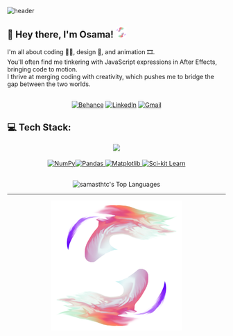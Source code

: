 ![header](https://capsule-render.vercel.app/api?type=cylinder&height=100&color=gradient&customColorList=27&text=💫%20About%20Me&reversal=false&section=header&textBg=false)

## 👋 Hey there, I'm Osama! <img src="images/logo.png" width="25"><br>

I'm all about coding 👨‍💻, design 🎨, and animation 🎞️.<br>
You'll often find me tinkering with JavaScript expressions in After Effects, bringing code to motion.<br>I thrive at merging coding with creativity, which pushes me to bridge the gap between the two worlds.

</br>

<div align="center">
  <a href="https://behance.net/samasthtc"><img src="https://img.shields.io/badge/Behance-1769ff?logo=behance&logoColor=white" alt="Behance"></a>
  <a href="https://linkedin.com/in/osama-shoora"><img src="https://img.shields.io/badge/LinkedIn-%230077B5.svg?logo=linkedin&logoColor=white" alt="LinkedIn"></a>
  <a href="mailto:osamashoora22@gmail.com"><img src="https://img.shields.io/badge/Gmail-%23D14836.svg?logo=gmail&logoColor=white" alt="Gmail"></a>
</div>

## 💻 Tech Stack:

<p align="center">
  <a href="https://skillicons.dev">
    <img src="https://skillicons.dev/icons?i=c,java,python,dart,flutter,androidstudio,firebase,md,js,css,html,sass,jquery,nodejs,express,spring,mysql,sqlite,github,git,notion,ae,ai,photoshop,premiere,xd,pytorch,opencv&perline=7" />
    </br>
    </br>
    <img src="https://img.shields.io/badge/numpy-%23013243.svg?style=for-the-badge&logo=numpy&logoColor=white" alt="NumPy"><img src="https://img.shields.io/badge/pandas-%23150458.svg?style=for-the-badge&logo=pandas&logoColor=white" alt="Pandas"> 
    <img src="https://img.shields.io/badge/Matplotlib-%23ffffff.svg?style=for-the-badge&logo=Matplotlib&logoColor=black" alt="Matplotlib"> 
    <img src="https://img.shields.io/badge/scikit--learn-%23F7931E.svg?style=for-the-badge&logo=scikit-learn&logoColor=white" alt="Sci-kit Learn"> 
  </a>
</p>

</br>
<div align="center">
  <picture>
  <source srcset="https://github-readme-stats.vercel.app/api/top-langs/?username=samasthtc&theme=dracula&show_icons=true&hide_border=true&layout=compact&langs_count=10&text_color=ffffff&bg_color=00000000&exclude_repo=ENCS5141-Intelligent-Systems-Lab" media="(prefers-color-scheme: dark)" />
  
  <source srcset="https://github-readme-stats.vercel.app/api/top-langs/?username=samasthtc&show_icons=true&hide_border=true&layout=compact&langs_count=10&theme=dracula&bg_color=00000000&exclude_repo=ENCS5141-Intelligent-Systems-Lab" media="(prefers-color-scheme: light), (prefers-color-scheme: no-preference)" />
  
  <img src="https://github-readme-stats.vercel.app/api/top-langs/?username=samasthtc&show_icons=true&hide_border=true&layout=compact&langs_count=10&theme=dracula&exclude_repo=ENCS5141-Intelligent-Systems-Lab" alt="samasthtc's Top Languages">
</picture>
</div>

---

<div align="center">
<img src="images/logo2.png" width="300">
</div>

<!-- <img src="https://visitcount.itsvg.in/api?id=samasthtc&icon=0&color=5" width=0.1 height=0.1 style="visibility:hidden;" /> -->
